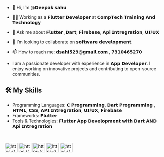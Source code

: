 - 👋 Hi, I’m @𝗗𝗲𝗲𝗽𝗮𝗸 𝘀𝗮𝗵𝘂
- 🌱💼 Working as a 𝗙𝗹𝘂𝘁𝘁𝗲𝗿 𝗗𝗲𝘃𝗲𝗹𝗼𝗽𝗲𝗿 at 𝗖𝗼𝗺𝗽𝗧𝗲𝗰𝗵 𝗧𝗿𝗮𝗶𝗻𝗶𝗻𝗴 𝗔𝗻𝗱 𝗧𝗲𝗰𝗵𝗻𝗼𝗹𝗼𝗴𝘆
- 💬 Ask me about 𝗙𝗹𝘂𝘁𝘁𝗲𝗿 ,𝗗𝗮𝗿𝘁, 𝗙𝗶𝗿𝗲𝗯𝗮𝘀𝗲, 𝗔𝗽𝗶 𝗜𝗻𝘁𝗿𝗲𝗴𝗿𝗮𝘁𝗶𝗼𝗻, 𝗨𝗜/𝗨𝗫
- 💞️ I’m looking to collaborate on 𝘀𝗼𝗳𝘁𝘄𝗮𝗿𝗲 𝗱𝗲𝘃𝗲𝗹𝗼𝗽𝗺𝗲𝗻𝘁.
- 📫 How to reach me: 𝗱𝘀𝗮𝗵𝗶𝟱𝟮𝟵@𝗴𝗺𝗮𝗶𝗹.𝗰𝗼𝗺 , 𝟳𝟯𝟭𝟬𝟰𝟲𝟱𝟮𝟳𝟬

- I am a passionate developer with experience in 𝗔𝗽𝗽 𝗗𝗲𝘃𝗲𝗹𝗼𝗽𝗲𝗿. I enjoy working on innovative projects and contributing to open-source communities.

## 🛠️ My Skills
- Programming Languages: 𝗖 𝗣𝗿𝗼𝗴𝗿𝗮𝗺𝗺𝗶𝗻𝗴, 𝗗𝗮𝗿𝘁 𝗣𝗿𝗼𝗴𝗿𝗮𝗺𝗺𝗶𝗻𝗴 , 𝗛𝗧𝗠𝗟, 𝗖𝗦𝗦, 𝗔𝗣𝗜 𝗜𝗻𝘁𝗿𝗲𝗴𝗿𝗮𝘁𝗶𝗼𝗻, 𝗨𝗜/𝗨𝗫, 𝗙𝗶𝗿𝗲𝗯𝗮𝘀𝗲
- Frameworks: 𝗙𝗹𝘂𝘁𝘁𝗲𝗿
- Tools & Technologies: 𝗙𝗹𝘂𝘁𝘁𝗲𝗿 𝗔𝗽𝗽 𝗗𝗲𝘃𝗲𝗹𝗼𝗽𝗺𝗲𝗻𝘁 𝘄𝗶𝘁𝗵 𝗗𝗮𝗿𝘁 𝗔𝗡𝗗 𝗔𝗽𝗶 𝗜𝗻𝘁𝗿𝗲𝗴𝗿𝗮𝘁𝗶𝗼𝗻

<br>
<p align="left">
<a href="https://www.linkedin.com/in/deepak-sahu-973979192" target="blank"><img align="center" src="https://raw.githubusercontent.com/rahuldkjain/github-profile-readme-generator/master/src/images/icons/Social/linked-in-alt.svg" alt="https://www.linkedin.com/in/deepak-sahu-973979192" height="30" width="40" /></a> 
<a href="https://instagram.com/deepak_sahu7566" target="blank"><img align="center" src="https://raw.githubusercontent.com/rahuldkjain/github-profile-readme-generator/master/src/images/icons/Social/instagram.svg" alt="https://https://www.instagram.com/deepak_sahu7566/" height="30" width="40" /></a>
<a href="https://x.com/Deepaksahu_7566" target="blank"><img align="center" src="https://raw.githubusercontent.com/rahuldkjain/github-profile-readme-generator/master/src/images/icons/Social/twitter.svg" alt="https://x.com/Deepaksahu_7566" height="30" width="40" /></a>
<a href="https://youtube.com/@carryondeepak4" target="blank"><img align="center" src="https://raw.githubusercontent.com/rahuldkjain/github-profile-readme-generator/master/src/images/icons/Social/youtube.svg" alt="https://youtube.com/@carryondeepak4" height="30" width="40" /></a>
<a href="https://www.facebook.com/share/TbSKud1HtFU93v2E/?mibextid=qi2Omg" target="blank"><img align="center" src="https://raw.githubusercontent.com/rahuldkjain/github-profile-readme-generator/master/src/images/icons/Social/facebook.svg" alt="https://www.facebook.com/share/TbSKud1HtFU93v2E/?mibextid=qi2Omg" height="30" width="40" /></a>
</p>
<br>
